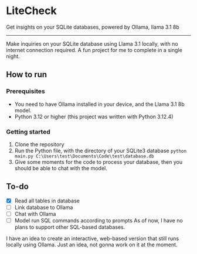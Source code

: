 # LiteCheck

Get insights on your SQLite databases, powered by Ollama, llama 3.1 8b

----
Make inquiries on your SQLite database using Llama 3.1 locally, with no internet connection required. A fun project for me to complete in a single night.

## How to run

### Prerequisites

- You need to have Ollama installed in your device, and the Llama 3.1 8b model.
- Python 3.12 or higher (this project was written with Python 3.12.4)

### Getting started

1. Clone the repository
2. Run the Python file, with the directory of your SQLite3 database
   `python main.py C:\Users\test\Documents\Code\test\database.db`
3. Give some moments for the code to process your database, then you should be able to chat with the model.

## To-do

- [x] Read all tables in database
- [ ] Link database to Ollama
- [ ] Chat with Ollama
- [ ] Model run SQL commands according to prompts
As of now, I have no plans to support other SQL-based databases.

I have an idea to create an interactive, web-based version that still runs locally using Ollama. Just an idea, not gonna work on it at the moment.
